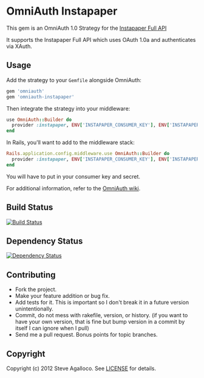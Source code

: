 # OmniAuth Instapaper

This gem is an OmniAuth 1.0 Strategy for the [Instapaper Full API](http://www.instapaper.com/api/full)

It supports the Instapaper Full API which uses OAuth 1.0a and authenticates via XAuth.

## Usage

Add the strategy to your `Gemfile` alongside OmniAuth:

```ruby
gem 'omniauth'
gem 'omniauth-instapaper'
```

Then integrate the strategy into your middleware:

```ruby
use OmniAuth::Builder do
  provider :instapaper, ENV['INSTAPAPER_CONSUMER_KEY'], ENV['INSTAPAPER_CONSUMER_SECRET']
end
```

In Rails, you'll want to add to the middleware stack:

```ruby
Rails.application.config.middleware.use OmniAuth::Builder do
  provider :instapaper, ENV['INSTAPAPER_CONSUMER_KEY'], ENV['INSTAPAPER_CONSUMER_SECRET']
end
```

You will have to put in your consumer key and secret.

For additional information, refer to the [OmniAuth wiki](https://github.com/intridea/omniauth/wiki).

## <a name="build"></a>Build Status
[![Build Status](https://secure.travis-ci.org/spagalloco/omniauth-instapaper.png?branch=master)][travis]

[travis]: http://travis-ci.org/spagalloco/omniauth-instapaper

## <a name="dependencies"></a>Dependency Status
[![Dependency Status](https://gemnasium.com/spagalloco/omniauth-instapaper.png?travis)][gemnasium]

[gemnasium]: https://gemnasium.com/spagalloco/omniauth-instapaper

## Contributing

* Fork the project.
* Make your feature addition or bug fix.
* Add tests for it. This is important so I don't break it in a
  future version unintentionally.
* Commit, do not mess with rakefile, version, or history.
  (if you want to have your own version, that is fine but bump version in a commit by itself I can ignore when I pull)
* Send me a pull request. Bonus points for topic branches.

## Copyright

Copyright (c) 2012 Steve Agalloco. See [LICENSE](https://github.com/spagalloco/omniauth-instapaper/blob/master/LICENSE.md) for details.